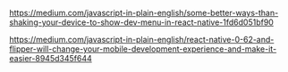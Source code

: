 https://medium.com/javascript-in-plain-english/some-better-ways-than-shaking-your-device-to-show-dev-menu-in-react-native-1fd6d051bf90

https://medium.com/javascript-in-plain-english/react-native-0-62-and-flipper-will-change-your-mobile-development-experience-and-make-it-easier-8945d345f644

